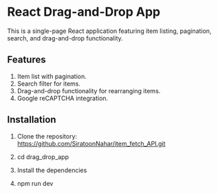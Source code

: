 # React Drag-and-Drop App

This is a single-page React application featuring item listing, pagination, search, and drag-and-drop functionality.

## Features
1. Item list with pagination.
2. Search filter for items.
3. Drag-and-drop functionality for rearranging items.
4. Google reCAPTCHA integration.

## Installation

1. Clone the repository:
https://github.com/SiratoonNahar/item_fetch_API.git

2. cd drag_drop_app

3. Install the dependencies

4. npm run dev